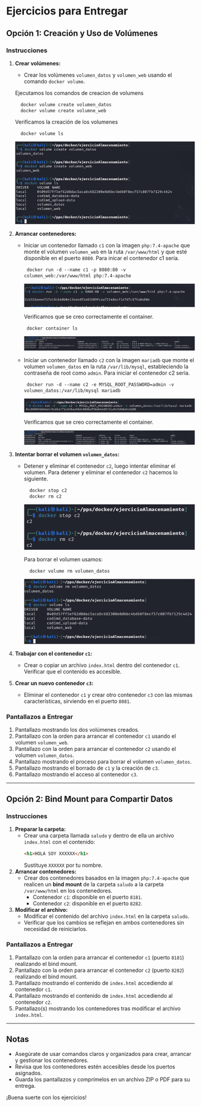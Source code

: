 # Ejercicios para Entregar

## Opción 1: Creación y Uso de Volúmenes

### **Instrucciones**
1. **Crear volúmenes:**
   - Crear los volúmenes `volumen_datos` y `volumen_web` usando el comando `docker volume`.

    Ejecutamos los comandos de creacion de volumens 
      ```
        docker volume create volumen_datos
        docker volume create volumne_web
      ```
    Verificamos la creación de los volumenes 

      ```
        docker volume ls

      ```

     ![](imagenes/imagenesACT3/imagen1.png) 



2. **Arrancar contenedores:**
   - Iniciar un contenedor llamado `c1` con la imagen `php:7.4-apache` que monte el volumen `volumen_web` en la ruta `/var/www/html` y que esté disponible en el puerto `8080`.
     Para inicar el contenedor c1 sería.
      ```
       docker run -d --name c1 -p 8080:80 -v columen_web:/var/www/html php:7.4-apache
      ```
     ![](imagenes/imagenesACT3/imagen2.png) 

     Verificamos que se creo correctamente el container.
      ```
       docker container ls
      ```
     ![](imagenes/imagenesACT3/imagen3.png)



   - Iniciar un contenedor llamado `c2` con la imagen `mariadb` que monte el volumen `volumen_datos` en la ruta `/var/lib/mysql`, estableciendo la contraseña de root como `admin`.
     Para iniciar el contenedor c2 sería.
      ```
       docker run -d --name c2 -e MYSQL_ROOT_PASSWORD=admin -v volumen_datos:/var/lib/mysql mariadb
      ```
     ![](imagenes/imagenesACT3/imagen4.png)

     Verificamos que se creo correctamente el container.

     ![](imagenes/imagenesACT3/imagen5.png)





3. **Intentar borrar el volumen `volumen_datos`:**
   - Detener y eliminar el contenedor `c2`, luego intentar eliminar el volumen.
     Para detener y eliminar el contenedor `c2` hacemos lo siguiente.
       ```
         docker stop c2
         docker rm c2
       ```
     ![](imagenes/imagenesACT3/imagen6.png)  

     Para borrar el volumen usamos:
       
       ```
         docker volume rm volumen_datos
       ``` 
     ![](imagenes/imagenesACT3/imagen7.png)


4. **Trabajar con el contenedor `c1`:**
   - Crear o copiar un archivo `index.html` dentro del contenedor `c1`. Verificar que el contenido es accesible.
5. **Crear un nuevo contenedor `c3`:**
   - Eliminar el contenedor `c1` y crear otro contenedor `c3` con las mismas características, sirviendo en el puerto `8081`.

### **Pantallazos a Entregar**
1. Pantallazo mostrando los dos volúmenes creados.
2. Pantallazo con la orden para arrancar el contenedor `c1` usando el volumen `volumen_web`.
3. Pantallazo con la orden para arrancar el contenedor `c2` usando el volumen `volumen_datos`.
4. Pantallazo mostrando el proceso para borrar el volumen `volumen_datos`.
5. Pantallazo mostrando el borrado de `c1` y la creación de `c3`.
6. Pantallazo mostrando el acceso al contenedor `c3`.

---

## Opción 2: Bind Mount para Compartir Datos

### **Instrucciones**
1. **Preparar la carpeta:**
   - Crear una carpeta llamada `saludo` y dentro de ella un archivo `index.html` con el contenido:
     ```html
     <h1>HOLA SOY XXXXXX</h1>
     ```
     Sustituye `XXXXXX` por tu nombre.
2. **Arrancar contenedores:**
   - Crear dos contenedores basados en la imagen `php:7.4-apache` que realicen un **bind mount** de la carpeta `saludo` a la carpeta `/var/www/html` en los contenedores.
     - Contenedor `c1`: disponible en el puerto `8181`.
     - Contenedor `c2`: disponible en el puerto `8282`.
3. **Modificar el archivo:**
   - Modificar el contenido del archivo `index.html` en la carpeta `saludo`.
   - Verificar que los cambios se reflejan en ambos contenedores sin necesidad de reiniciarlos.

### **Pantallazos a Entregar**
1. Pantallazo con la orden para arrancar el contenedor `c1` (puerto `8181`) realizando el bind mount.
2. Pantallazo con la orden para arrancar el contenedor `c2` (puerto `8282`) realizando el bind mount.
3. Pantallazo mostrando el contenido de `index.html` accediendo al contenedor `c1`.
4. Pantallazo mostrando el contenido de `index.html` accediendo al contenedor `c2`.
5. Pantallazo(s) mostrando los contenedores tras modificar el archivo `index.html`.

---

## Notas

- Asegúrate de usar comandos claros y organizados para crear, arrancar y gestionar los contenedores.
- Revisa que los contenedores estén accesibles desde los puertos asignados.
- Guarda los pantallazos y comprímelos en un archivo ZIP o PDF para su entrega.

¡Buena suerte con los ejercicios!

